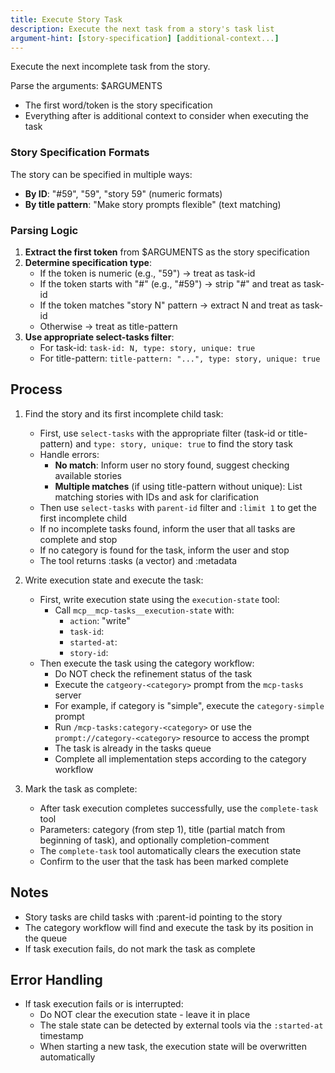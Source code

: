 ```yaml
---
title: Execute Story Task
description: Execute the next task from a story's task list
argument-hint: [story-specification] [additional-context...]
---
```


Execute the next incomplete task from the story.

Parse the arguments: $ARGUMENTS
- The first word/token is the story specification
- Everything after is additional context to consider when executing the task

### Story Specification Formats

The story can be specified in multiple ways:
- **By ID**: "#59", "59", "story 59" (numeric formats)
- **By title pattern**: "Make story prompts flexible" (text matching)

### Parsing Logic

1. **Extract the first token** from $ARGUMENTS as the story specification
2. **Determine specification type**:
   - If the token is numeric (e.g., "59") → treat as task-id
   - If the token starts with "#" (e.g., "#59") → strip "#" and treat as task-id
   - If the token matches "story N" pattern → extract N and treat as task-id
   - Otherwise → treat as title-pattern
3. **Use appropriate select-tasks filter**:
   - For task-id: `task-id: N, type: story, unique: true`
   - For title-pattern: `title-pattern: "...", type: story, unique: true`

## Process

1. Find the story and its first incomplete child task:
   - First, use `select-tasks` with the appropriate filter (task-id or title-pattern) and `type: story, unique: true` to find the story task
   - Handle errors:
     - **No match**: Inform user no story found, suggest checking available stories
     - **Multiple matches** (if using title-pattern without unique): List matching stories with IDs and ask for clarification
   - Then use `select-tasks` with `parent-id` filter and `:limit 1` to get the first incomplete child
   - If no incomplete tasks found, inform the user that all tasks are
     complete and stop
   - If no category is found for the task, inform the user and stop
   - The tool returns :tasks (a vector) and :metadata

2. Write execution state and execute the task:
   - First, write execution state using the `execution-state` tool:
     - Call `mcp__mcp-tasks__execution-state` with:
       - `action`: "write"
       - `task-id`: <task-id-from-step-1>
       - `started-at`: <current-ISO-8601-timestamp>
       - `story-id`: <story-id-from-step-1>
   - Then execute the task using the category workflow:
     - Do NOT check the refinement status of the task
     - Execute the `catgeory-<category>` prompt from the `mcp-tasks` server
     - For example, if category is "simple", execute the `category-simple` prompt
     - Run `/mcp-tasks:category-<category>` or use the
       `prompt://category-<category>` resource to access the prompt
     - The task is already in the tasks queue
     - Complete all implementation steps according to the category workflow

3. Mark the task as complete:
   - After task execution completes successfully, use the `complete-task`
     tool
   - Parameters: category (from step 1), title (partial match from
     beginning of task), and optionally completion-comment
   - The `complete-task` tool automatically clears the execution state
   - Confirm to the user that the task has been marked complete

## Notes

- Story tasks are child tasks with :parent-id pointing to the story
- The category workflow will find and execute the task by its position
  in the queue
- If task execution fails, do not mark the task as complete

## Error Handling

- If task execution fails or is interrupted:
  - Do NOT clear the execution state - leave it in place
  - The stale state can be detected by external tools via the `:started-at` timestamp
  - When starting a new task, the execution state will be overwritten automatically
